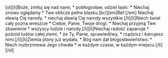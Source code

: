 [ol][li]Boże, zmiłuj się nad nami, * pobłogosław, udziel łaski. * Niechaj znowu oglądamy * Twe oblicze pełne blasku.[br/][em]Ref.[/em] Niechaj sławią Cię narody, * niechaj sławią Cię narody wszystkie.[/li][li]Niech świat cały pozna wreszcie * Ciebie, Panie, Twoje drogi. * Niechaj przyjmą Twe zbawienie * wszyscy ludzie i narody.[/li][li]Niechaj radość zapanuje * pośród ludów całej ziemi, * że Ty, Panie, sprawiedliwy, * rządzisz i kierujesz nimi.[/li][li]Ziemia plony już wydała, * Bóg nam dał błogosławieństwo. * Niech rozbrzmiewa Jego chwała * w każdym czasie, w każdym miejscu.[/li][/ol]